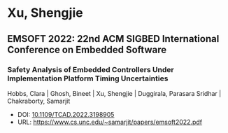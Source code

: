 # Xu, Shengjie

## EMSOFT 2022: 22nd ACM SIGBED International Conference on Embedded Software

### Safety Analysis of Embedded Controllers Under Implementation Platform Timing Uncertainties
Hobbs, Clara | Ghosh, Bineet | Xu, Shengjie | Duggirala, Parasara Sridhar | Chakraborty, Samarjit
* DOI: [10.1109/TCAD.2022.3198905](https://doi.org/10.1109/TCAD.2022.3198905)
* URL: <https://www.cs.unc.edu/~samarjit/papers/emsoft2022.pdf>

